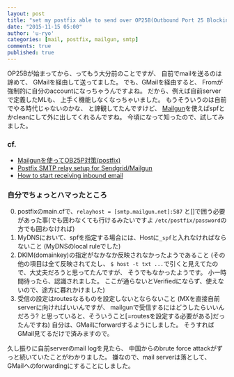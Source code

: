 ```yaml
---
layout: post
title: "set my postfix able to send over OP25B(Outbound Port 25 Blocking) using Mailgun"
date: "2015-11-15 05:00"
author: 'u-ryo'
categories: [mail, postfix, mailgun, smtp]
comments: true
published: true
---
```

OP25Bが始まってから、ってもう大分前のことですが、
自前でmailを送るのは諦めて、
GMailを経由して送ってました。
でも、GMailを経由すると、
Fromが強制的に自分のaccountになっちゃうんですよね。
だから、例えば自前serverで定義したMLも、
上手く機能しなくなっちゃいました。
もうそういうのは自前でやる時代じゃないのかな、
と諦観してたんですけど、
[Mailgun](http://mailgun.com)を使えばspfとかcleanにして外に出してくれるんですね。
今頃になって知ったので、試してみました。

### cf.
* [Mailgunを使ってOB25P対策(postfix)](http://mjhd.hatenablog.com/entry/defeat-ob25p-with-mailgun)
* [Postfix SMTP relay setup for Sendgrid/Mailgun](https://community.rackspace.com/products/f/28/t/63)
* [How to start receiving inbound email](https://documentation.mailgun.com/quickstart-receiving.html#how-to-start-receiving-inbound-email)

### 自分でちょっとハマったところ
0. postfixのmain.cfで、`relayhost = [smtp.mailgun.net]:587`
と[]で囲う必要があった事(でも囲わなくても行けるみたいですよ
`/etc/postfix/password`の方でも囲わなければ)
0. MyDNSにおいて、spfを指定する場合には、Hostに`_spf`と入れなければならないこと
(MyDNSのlocal ruleでした)
0. DKIM(domainkey)の指定がなかなか反映されなかったようであること
(その他の項目は全て反映されてたし、
`$ host -t txt ...`で引くと見えてたので、大丈夫だろうと思ってたんですが、
そうでもなかったようです。
小一時間待ったら、認識されました。
ここが通らないとVerifiedにならず、使えないので、途方に暮れかけました)
0. 受信の設定はroutesなるものを設定しないとならないこと
(MXを直接自前serverに向ければいいんですが、
mailgunで受信するにはどうしたらいいんだろう?
と思っていると、そういうこと[=routesを設定する必要がある]だったんですね)
自分は、GMailにforwardするようにしました。
そうすればGMail見てるだけで済みますので。

久し振りに自前serverのmail logを見たら、
中国からのbrute force attackがずっと続いていたことがわかりました。
嫌なので、mail serverは落として、
GMailへのforwardingにすることにしました。